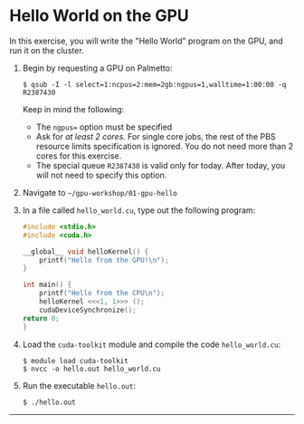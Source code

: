 # Hello World on the GPU

In this exercise, you will write
the "Hello World" program on the GPU,
and run it on the cluster.

1.  Begin by requesting a GPU on Palmetto:

    ```shellsession
    $ qsub -I -l select=1:ncpus=2:mem=2gb:ngpus=1,walltime=1:00:00 -q R2387430
    ```

    Keep in mind the following:

    * The `ngpus=` option must be specified
    * Ask for *at least 2 cores*. For single core jobs, the rest of the PBS resource limits specification is ignored.
    You do not need more than 2 cores for this exercise.
    * The special queue `R2387430` is valid only for today. After today, you will not need to specify this option.

2.  Navigate to `~/gpu-workshop/01-gpu-hello`

3.  In a file called `hello_world.cu`, type out the following program:

    ```c
   	#include <stdio.h>
	#include <cuda.h>

	__global__ void helloKernel() {
		printf("Hello from the GPU!\n");
	}

	int main() {
    	printf("Hello from the CPU\n");
    	helloKernel <<<1, 1>>> ();
    	cudaDeviceSynchronize();
    return 0;
	} 
    ```

4. Load the `cuda-toolkit` module and compile the code `hello_world.cu`:

	```shellsession
	$ module load cuda-toolkit
	$ nvcc -o hello.out hello_world.cu
	```

5. Run the executable `hello.out`:

	```
	$ ./hello.out
	```

---

